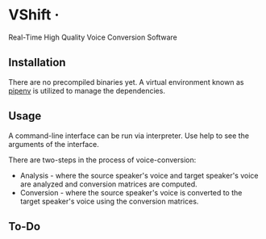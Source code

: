 # VShift &middot;

Real-Time High Quality Voice Conversion Software

## Installation
There are no precompiled binaries yet. A virtual environment known as [pipenv](https://github.com/pypa/pipenv) is utilized to manage the dependencies.

## Usage
A command-line interface can be run via interpreter. Use help to see the arguments of the interface.

There are two-steps in the process of voice-conversion:
- Analysis - where the source speaker's voice and target speaker's voice are analyzed and conversion matrices are computed.
- Conversion - where the source speaker's voice is converted to the target speaker's voice using the conversion matrices.

## To-Do